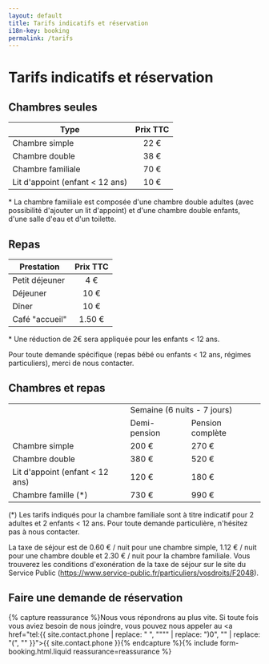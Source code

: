 ```yaml
---
layout: default
title: Tarifs indicatifs et réservation
i18n-key: booking
permalink: /tarifs
---
```

# Tarifs indicatifs et réservation

## Chambres seules

| Type                            | Prix TTC |
|---------------------------------|:--------:|
| Chambre simple                  |   22 €   |
| Chambre double                  |   38 €   |
| Chambre familiale               |   70 €   |
| Lit d'appoint (enfant < 12 ans) |   10 €   |

\* La chambre familiale est composée d'une chambre double adultes (avec possibilité d'ajouter un lit d'appoint) et d'une chambre double enfants, d'une salle d'eau et d'un toilette.

## Repas

| Prestation     	| Prix TTC 	|
|----------------	|:--------:	|
| Petit déjeuner 	|    4 €   	|
| Déjeuner       	|   10 €   	|
| Dîner          	|   10 €   	|
| Café "accueil" 	|  1.50 €  	|

\* Une réduction de 2€ sera appliquée pour les enfants < 12 ans. 

Pour toute demande spécifique (repas bébé ou enfants < 12 ans, régimes particuliers), merci de nous contacter.

## Chambres et repas

<table>
<tbody>

<tr>

<td></td>

<td colspan="2">Semaine (6 nuits - 7 jours)</td>

</tr>

<tr>

<td></td>

<td>Demi-pension</td>

<td>Pension complète</td>

</tr>

<tr>
<td>Chambre simple</td>
<td>200 €</td>

<td>270 €</td>
</tr>

<tr>
<td>Chambre double</td>
<td>380 €</td>

<td>520 €</td>
</tr>

<td>Lit d'appoint (enfant < 12 ans)</td>
<td>120 €</td>

<td>180 €</td>
</tr>

<tr>
<td>Chambre famille (*)</td>

<td>730 €</td>

<td>990 €</td>
</tr>
</tbody></table>

(*) Les tarifs indiqués pour la chambre familiale sont à titre indicatif pour 2 adultes et 2 enfants < 12 ans. Pour toute demande particulière, n'hésitez pas à nous contacter. 

La taxe de séjour est de 0.60 € / nuit pour une chambre simple, 1.12 € / nuit pour une chambre double et 2.30 € / nuit pour la chambre familiale. Vous trouverez les conditions d'exonération de la taxe de séjour sur le site du Service Public (https://www.service-public.fr/particuliers/vosdroits/F2048). 

## Faire une demande de réservation

{% capture reassurance %}Nous vous répondrons au plus vite. Si toute fois vous aviez besoin de nous joindre, vous pouvez nous appeler au <a href="tel:{{ site.contact.phone | replace: " ", """" | replace: ")0", "" | replace: "(", "" }}">{{ site.contact.phone }}</a>{% endcapture %}{% include form-booking.html.liquid reassurance=reassurance %}
